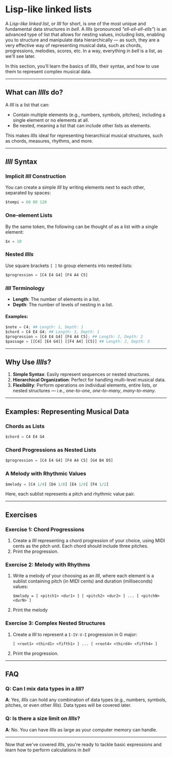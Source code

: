 # Lisp-like linked lists

A _Lisp-like linked list_, or _llll_ for short, is one of the most unique and fundamental data structures in _bell_. A _lllls_ (pronounced _"ell-ell-ell-ells"_) is an advanced type of list that allows for nesting values, including lists, enabling you to structure and manipulate data hierarchically — as such, they are a very effective way of representing musical data, such as chords, progressions, melodies, scores, etc. In a way, everything in _bell_ is a list, as we'll see later.

In this section, you’ll learn the basics of _lllls_, their syntax, and how to use them to represent complex musical data.

---

## What can _lllls_ do?

A _llll_ is a list that can:

- Contain multiple elements (e.g., numbers, symbols, pitches), including a single element or no elements at all.
- Be nested, meaning a list that can include other lists as elements.

This makes _lllls_ ideal for representing hierarchical musical structures, such as chords, measures, rhythms, and more.

---

## _llll_ Syntax

### Implicit _llll_ Construction

You can create a simple _llll_ by writing elements next to each other, separated by spaces:

```py
$tempi = 60 80 120
```

### One-element Lists

By the same token, the following can be thought of as a list with a single element:

```py
$x = 10
```

### Nested _lllls_

Use square brackets `[ ]` to group elements into nested lists:

```py
$progression = [C4 E4 G4] [F4 A4 C5]
```

### _llll_ Terminology

- **Length**: The number of elements in a list.
- **Depth**: The number of levels of nesting in a list.

#### Examples:

```py
$note = C4; ## Length: 1, Depth: 1
$chord = C4 E4 G4; ## Length: 3, Depth: 1
$progression = [C4 E4 G4] [F4 A4 C5]; ## Length: 2, Depth: 2
$passage = [[C4] [E4 G4]] [[F4 A4] [C5]] ## Length: 2, Depth: 3
```

---

## Why Use _lllls_?

1. **Simple Syntax**: Easily represent sequences or nested structures.
2. **Hierarchical Organization**: Perfect for handling multi-level musical data.
3. **Flexibility**: Perform operations on individual elements, entire lists, or nested structures — i.e., _one-to-one_, _one-to-many_, _many-to-many_.

---

## Examples: Representing Musical Data

### Chords as Lists

```py
$chord = C4 E4 G4
```

### Chord Progressions as Nested Lists

```py
$progression = [C4 E4 G4] [F4 A4 C5] [G4 B4 D5]
```

### A Melody with Rhythmic Values

```py
$melody = [C4 1/4] [D4 1/8] [E4 1/8] [F4 1/2]
```

Here, each sublist represents a pitch and rhythmic value pair.

---

## Exercises

### Exercise 1: Chord Progressions

1. Create a _llll_ representing a chord progression of your choice, using MIDI cents as the pitch unit. Each chord should include three pitches.
2. Print the progression.

### Exercise 2: Melody with Rhythms

1. Write a melody of your choosing as an _llll_, where each element is a sublist containing pitch (in MIDI cents) and duration (milliseconds) values:

   ```
   $melody = [ <pitch1> <dur1> ] [ <pitch2> <dur2> ] ... [ <pitchN> <durN> ]
   ```

2. Print the melody

### Exercise 3: Complex Nested Structures

1. Create a _llll_ to represent a `I-IV-V-I` progression in G major:
   ```
   [ <root1> <third1> <fifth1> ] ... [ <root4> <third4> <fifth4> ]
   ```
2. Print the progression.

---

## FAQ

### Q: Can I mix data types in a _llll_?

**A**: Yes, _lllls_ can hold any combination of data types (e.g., numbers, symbols, pitches, or even other _lllls_). Data types will be covered later.

### Q: Is there a size limit on _lllls_?

**A**: No. You can have _lllls_ as large as your computer memory can handle.

---

Now that we've covered _lllls_, you're ready to tackle basic expressions and learn how to perform calculations in _bell_
